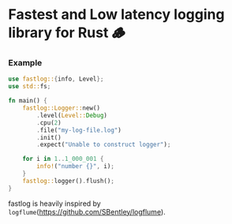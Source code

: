 # Fastest and Low latency logging library for Rust 🪵
### Example
```rust
use fastlog::{info, Level};
use std::fs;

fn main() {
    fastlog::Logger::new()
        .level(Level::Debug)
        .cpu(2)
        .file("my-log-file.log")
        .init()
        .expect("Unable to construct logger");

    for i in 1..1_000_001 {
        info!("number {}", i);
    }
    fastlog::logger().flush();
}
```

fastlog is heavily inspired by `logflume`(https://github.com/SBentley/logflume).


